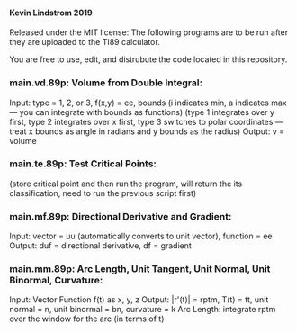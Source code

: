 #### Kevin Lindstrom 2019

Released under the MIT license:
The following programs are to be run after they are uploaded to the TI89 calculator.

You are free to use, edit, and distrubute the code located in this repository.

### main.vd.89p: Volume from Double Integral:
Input: type = 1, 2, or 3, f(x,y) = ee, bounds (i indicates min, a indicates max — you can integrate with bounds as functions)
(type 1 integrates over y first, type 2 integrates over x first, type 3 switches to polar coordinates — treat x bounds as angle in radians and y bounds as the radius)
Output: v = volume

### main.te.89p: Test Critical Points:
(store critical point and then run the program, will return the its classification, need to run the previous script first)

### main.mf.89p: Directional Derivative and Gradient:
Input: vector = uu (automatically converts to unit vector), function = ee
Output: duf = directional derivative, df = gradient

### main.mm.89p: Arc Length, Unit Tangent, Unit Normal, Unit Binormal, Curvature:
Input: Vector Function f(t) as x, y, z
Output: |r'(t)| = rptm, T(t) = tt, unit normal = n, unit binormal = bn, curvature = k
Arc Length: integrate rptm over the window for the arc (in terms of t)

